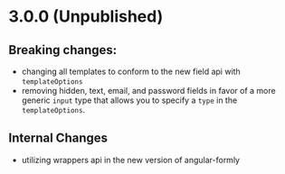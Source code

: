 # 3.0.0 (Unpublished)

## Breaking changes:

- changing all templates to conform to the new field api with `templateOptions`
- removing hidden, text, email, and password fields in favor of a more generic `input` type that allows you to specify a `type` in the `templateOptions`.

## Internal Changes

- utilizing wrappers api in the new version of angular-formly

